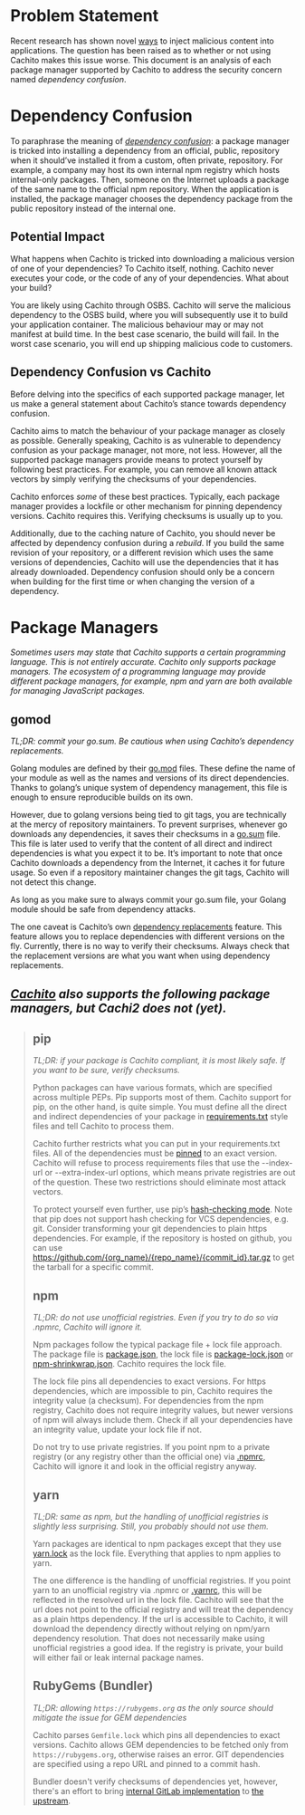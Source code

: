 # Problem Statement

Recent research has shown novel
[ways](https://medium.com/@alex.birsan/dependency-confusion-4a5d60fec610)
to inject malicious content into applications. The question has been raised as to whether or not
using Cachito makes this issue worse. This document is an analysis of each package manager
supported by Cachito to address the security concern named *dependency confusion*.

# Dependency Confusion

To paraphrase the meaning of
*[dependency confusion](https://medium.com/@alex.birsan/dependency-confusion-4a5d60fec610)*:
a package manager is tricked into installing a dependency from an official, public, repository when
it should’ve installed it from a custom, often private, repository. For example, a company may host
its own internal npm registry which hosts internal-only packages. Then, someone on the Internet
uploads a package of the same name to the official npm repository. When the application is
installed, the package manager chooses the dependency package from the public repository instead
of the internal one.

## Potential Impact

What happens when Cachito is tricked into downloading a malicious version of one of your
dependencies? To Cachito itself, nothing. Cachito never executes your code, or the code of any of
your dependencies. What about your build?

You are likely using Cachito through OSBS. Cachito will serve the malicious dependency to the OSBS
build, where you will subsequently use it to build your application container. The malicious
behaviour may or may not manifest at build time. In the best case scenario, the build will fail.
In the worst case scenario, you will end up shipping malicious code to customers.

## Dependency Confusion vs Cachito

Before delving into the specifics of each supported package manager, let us make a general statement
about Cachito’s stance towards dependency confusion.

Cachito aims to match the behaviour of your package manager as closely as possible. Generally
speaking, Cachito is as vulnerable to dependency confusion as your package manager, not more, not
less. However, all the supported package managers provide means to protect yourself by following
best practices. For example, you can remove all known attack vectors by simply verifying the
checksums of your dependencies.

Cachito enforces *some* of these best practices. Typically, each package manager provides a lockfile
or other mechanism for pinning dependency versions. Cachito requires this. Verifying checksums is
usually up to you.

Additionally, due to the caching nature of Cachito, you should never be affected by dependency
confusion during a *rebuild*. If you build the same revision of your repository, or a different
revision which uses the same versions of dependencies, Cachito will use the dependencies that it has
already downloaded. Dependency confusion should only be a concern when building for the first time
or when changing the version of a dependency.

# Package Managers

*Sometimes users may state that Cachito supports a certain programming language. This is not
entirely accurate. Cachito only supports package managers. The ecosystem of a programming language
may provide different package managers, for example, npm and yarn are both available for managing
JavaScript packages.*

## gomod

*TL;DR: commit your go.sum. Be cautious when using Cachito’s dependency replacements.*

Golang modules are defined by their [go.mod](https://golang.org/ref/mod#go-mod-file) files. These
define the name of your module as well as the names and versions of its direct dependencies.
Thanks to golang’s unique system of dependency management, this file is enough to ensure
reproducible builds on its own.

However, due to golang versions being tied to git tags, you are technically at the mercy of
repository maintainers. To prevent surprises, whenever go downloads any dependencies, it
saves their checksums in a [go.sum](https://golang.org/ref/mod#go) file. This file is later used to
verify that the content of all direct and indirect dependencies is what you expect it to be. It’s
important to note that once Cachito downloads a dependency from the Internet, it caches it for
future usage. So even if a repository maintainer changes the git tags, Cachito will not detect this
change. 

As long as you make sure to always commit your go.sum file, your Golang module should be safe from
dependency attacks.

The one caveat is Cachito’s own
[dependency replacements](https://github.com/release-engineering/cachito#feature-support) feature.
This feature allows you to replace dependencies with different versions on the fly. Currently, there
is no way to verify their checksums. Always check that the replacement versions are what you want
when using dependency replacements.

## *[Cachito][cachito-1] also supports the following package managers, but Cachi2 does not (yet).*

> ## pip
>
> *TL;DR: if your package is Cachito compliant, it is most likely safe. If you want to be sure, verify
> checksums.*
>
> Python packages can have various formats, which are specified across multiple PEPs. Pip supports
> most of them. Cachito support for pip, on the other hand, is quite simple. You must define all the
> direct and indirect dependencies of your package in
> [requirements.txt](https://pip.pypa.io/en/stable/user_guide/#requirements-files) style files and
> tell Cachito to process them.
>
> Cachito further restricts what you can put in your requirements.txt files. All of the dependencies
> must be
> [pinned](https://github.com/release-engineering/cachito/blob/master/docs/pip.md#pinning-versions)
> to an exact version. Cachito will refuse to process requirements files that use the --index-url or
> --extra-index-url options, which means private registries are out of the question. These two
> restrictions should eliminate most attack vectors.
>
> To protect yourself even further, use pip’s
> [hash-checking mode](https://pip.pypa.io/en/stable/reference/pip_install/#hash-checking-mode). Note
> that pip does not support hash checking for VCS dependencies, e.g. git. Consider transforming your
> git dependencies to plain https dependencies. For example, if the repository is hosted on github,
> you can use https://github.com/{org_name}/{repo_name}/{commit_id}.tar.gz to get the tarball for a
> specific commit.
>
> ## npm
>
> *TL;DR: do not use unofficial registries. Even if you try to do so via .npmrc, Cachito will ignore
> it.*
>
> Npm packages follow the typical package file + lock file approach. The package file is
> [package.json](https://docs.npmjs.com/cli/v6/configuring-npm/package-json), the lock file is
> [package-lock.json](https://docs.npmjs.com/cli/v6/configuring-npm/package-lock-json) or
> [npm-shrinkwrap.json](https://docs.npmjs.com/cli/v6/configuring-npm/shrinkwrap-json). Cachito
> requires the lock file.
>
> The lock file pins all dependencies to exact versions. For https dependencies, which are impossible
> to pin, Cachito requires the integrity value (a checksum). For dependencies from the npm registry,
> Cachito does not require integrity values, but newer versions of npm will always include them. Check
> if all your dependencies have an integrity value, update your lock file if not.
>
> Do not try to use private registries. If you point npm to a private registry (or any registry other
> than the official one) via [.npmrc](https://docs.npmjs.com/cli/v6/configuring-npm/npmrc), Cachito
> will ignore it and look in the official registry anyway.
>
> ## yarn
>
> *TL;DR: same as npm, but the handling of unofficial registries is slightly less surprising. Still,
> you probably should not use them.*
>
> Yarn packages are identical to npm packages except that they use
> [yarn.lock](https://classic.yarnpkg.com/en/docs/yarn-lock/) as the lock file. Everything that
> applies to npm applies to yarn.
>
> The one difference is the handling of unofficial registries. If you point yarn to an unofficial
> registry via .npmrc or [.yarnrc](https://classic.yarnpkg.com/en/docs/yarnrc), this will be reflected
> in the resolved url in the lock file. Cachito will see that the url does not point to the official
> registry and will treat the dependency as a plain https dependency. If the url is accessible to
> Cachito, it will download the dependency directly without relying on npm/yarn dependency resolution.
> That does not necessarily make using unofficial registries a good idea. If the registry is private,
> your build will either fail or leak internal package names.
>
> ## RubyGems (Bundler)
>
> *TL;DR: allowing `https://rubygems.org` as the only source should mitigate the issue for GEM dependencies*
>
> Cachito parses `Gemfile.lock` which pins all dependencies to exact versions. Cachito allows GEM dependencies
> to be fetched only from `https://rubygems.org`, otherwise raises an error. GIT dependencies are specified using
> a repo URL and pinned to a commit hash.
>
> Bundler doesn't verify checksums of dependencies yet, however, there's an effort to bring
> [internal GitLab implementation](https://gitlab.com/gitlab-org/gitlab/-/merge_requests/92633)
> to [the upstream](https://github.com/rubygems/rubygems/pull/5808).

[cachito-1]: https://github.com/containerbuildsystem/cachito
